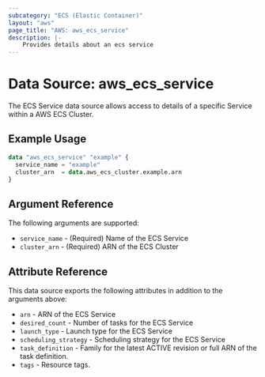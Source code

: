 ```yaml
---
subcategory: "ECS (Elastic Container)"
layout: "aws"
page_title: "AWS: aws_ecs_service"
description: |-
    Provides details about an ecs service
---
```


# Data Source: aws_ecs_service

The ECS Service data source allows access to details of a specific
Service within a AWS ECS Cluster.

## Example Usage

```terraform
data "aws_ecs_service" "example" {
  service_name = "example"
  cluster_arn  = data.aws_ecs_cluster.example.arn
}
```

## Argument Reference

The following arguments are supported:

* `service_name` - (Required) Name of the ECS Service
* `cluster_arn` - (Required) ARN of the ECS Cluster

## Attribute Reference

This data source exports the following attributes in addition to the arguments above:

* `arn` - ARN of the ECS Service
* `desired_count` - Number of tasks for the ECS Service
* `launch_type` - Launch type for the ECS Service
* `scheduling_strategy` - Scheduling strategy for the ECS Service
* `task_definition` - Family for the latest ACTIVE revision or full ARN of the task definition.
* `tags` - Resource tags.
